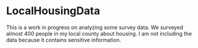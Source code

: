 # LocalHousingData

This is a work in progress on analyzing some survey data. We surveyed almost 400 people in my local county about housing. I am not including the data because it contains sensitive information.
